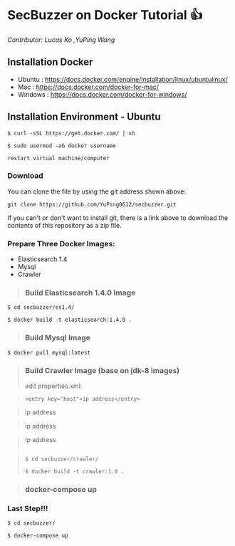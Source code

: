 # SecBuzzer on Docker Tutorial :+1:

*Contributor: Lucas Ko ,YuPing Wang*


## Installation Docker

- Ubuntu : https://docs.docker.com/engine/installation/linux/ubuntulinux/
- Mac : https://docs.docker.com/docker-for-mac/
- Windows : https://docs.docker.com/docker-for-windows/

## Installation Environment - Ubuntu

```
$ curl -sSL https://get.docker.com/ | sh
```

```
$ sudo usermod -aG docker username
```


	restart virtual machine/computer

### Download
You can clone the file by using the git address shown above:

    git clone https://github.com/YuPing0612/secbuzzer.git

If you can't or don't want to install git, there is a link above to download
the contents of this repository as a zip file.

### Prepare Three Docker Images:

 * Elasticsearch 1.4
 * Mysql
 * Crawler



>### Build Elasticsearch 1.4.0 Image
```
$ cd secbuzzer/es1.4/
```
```
$ docker build -t elasticsearch:1.4.0 .
```
>### Build Mysql Image
```
$ docker pull mysql:latest
```
>### Build Crawler Image (base on jdk-8 images)
>edit properties.xml:

>```
><entry key="host">ip address</entry>

><entry key="logCarving_host">ip address</entry>

><entry key="mysql_host">ip address</entry>

><entry key="es_host">ip address</entry>
>```

>```
>$ cd secbuzzer/crawler/
>```
>```
>$ docker build -t crawler:1.0 .
>```

>### docker-compose up

### Last Step!!!

```
$ cd secbuzzer/
```
```
$ docker-compose up
```